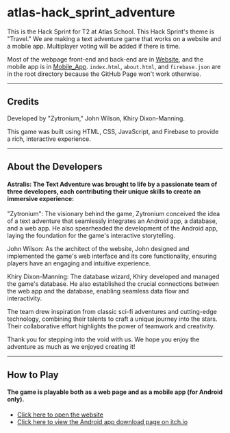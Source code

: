 # atlas-hack_sprint_adventure

This is the Hack Sprint for T2 at Atlas School. This Hack Sprint's theme is
"Travel." We are making a text adventure game that works on a website and a
mobile app. Multiplayer voting will be added if there is time.

Most of the webpage front-end and back-end are in [Website](Website), and the mobile
app is in [Mobile_App](Mobile_App). `index.html`, `about.html`, and `firebase.json` are in the root
directory because the GitHub Page won't work otherwise.

----

## Credits
Developed by "Zytronium," John Wilson, Khiry Dixon-Manning.

This game was built using HTML, CSS, JavaScript, and Firebase to provide a rich, interactive experience.

----

## About the Developers

#### Astralis: The Text Adventure was brought to life by a passionate team of three developers, each contributing their unique skills to create an immersive experience:

"Zytronium": The visionary behind the game, Zytronium conceived the idea of a text adventure that seamlessly integrates an Android app, a database, and a web app. He also spearheaded the development of the Android app, laying the foundation for the game's interactive storytelling.

John Wilson: As the architect of the website, John designed and implemented the game's web interface and its core functionality, ensuring players have an engaging and intuitive experience.

Khiry Dixon-Manning: The database wizard, Khiry developed and managed the game's database. He also established the crucial connections between the web app and the database, enabling seamless data flow and interactivity.

The team drew inspiration from classic sci-fi adventures and cutting-edge technology, combining their talents to craft a unique journey into the stars. Their collaborative effort highlights the power of teamwork and creativity.

Thank you for stepping into the void with us. We hope you enjoy the adventure as much as we enjoyed creating it!

----

## How to Play

#### The game is playable both as a web page and as a mobile app (for Android only).

- [Click here to open the website](https://zytronium.github.io/atlas-hack_sprint_adventure/index.html)
- [Click here to view the Android app download page on itch.io](https://zytronium.itch.io/astralis-text-adventure)
